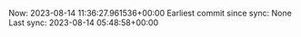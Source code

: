 Now: 2023-08-14 11:36:27.961536+00:00 Earliest commit since sync: None Last sync: 2023-08-14 05:48:58+00:00
